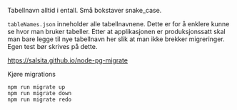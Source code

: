 

Tabellnavn alltid i entall. Små bokstaver
snake_case.


`tableNames.json` inneholder alle tabellnavnene. Dette
er for å enklere kunne se hvor man bruker tabeller. Etter at
applikasjonen er produksjonssatt skal man bare legge til
nye tabellnavn her slik at man ikke brekker migreringer.
Egen test bør skrives på dette.


https://salsita.github.io/node-pg-migrate


Kjøre migrations
```
npm run migrate up
npm run migrate down
npm run migrate redo
```
